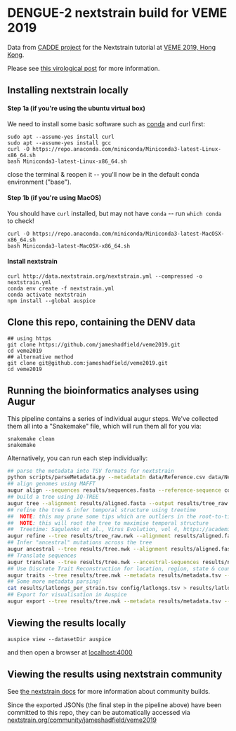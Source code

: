 # DENGUE-2 nextstrain build for VEME 2019

Data from [CADDE project](https://twitter.com/CaddeProject) for the Nextstrain tutorial at [VEME 2019, Hong Kong](https://rega.kuleuven.be/cev/veme-workshop/2019).

Please see [this virological post](http://virological.org/t/genomic-monitoring-of-dengue-virus-serotype-2-in-brazil-2019/312) for more information.


## Installing nextstrain locally

#### Step 1a (if you're using the ubuntu virtual box)
We need to install some basic software such as [conda](https://docs.conda.io/en/latest/miniconda.html) and curl first:
```
sudo apt --assume-yes install curl
sudo apt --assume-yes install gcc
curl -O https://repo.anaconda.com/miniconda/Miniconda3-latest-Linux-x86_64.sh
bash Miniconda3-latest-Linux-x86_64.sh
```
close the terminal & reopen it -- you'll now be in the default conda environment ("base").

#### Step 1b (if you're using MacOS)
You should have `curl` installed, but may not have `conda` -- run `which conda` to check!
```
curl -O https://repo.anaconda.com/miniconda/Miniconda3-latest-MacOSX-x86_64.sh
bash Miniconda3-latest-MacOSX-x86_64.sh
```


#### Install nextstrain
```
curl http://data.nextstrain.org/nextstrain.yml --compressed -o nextstrain.yml
conda env create -f nextstrain.yml
conda activate nextstrain
npm install --global auspice
```

## Clone this repo, containing the DENV data
```
## using https
git clone https://github.com/jameshadfield/veme2019.git
cd veme2019
## alternative method
git clone git@github.com:jameshadfield/veme2019.git
cd veme2019
```


## Running the bioinformatics analyses using Augur
This pipeline contains a series of individual augur steps.
We've collected them all into a "Snakemake" file, which will run them all for you via:

```
snakemake clean
snakemake
```

Alternatively, you can run each step individually:

```bash
## parse the metadata into TSV formats for nextstrain
python scripts/parseMetadata.py --metadataIn data/Reference.csv data/NewSequences.csv --metadataOut results/metadata.tsv --latlongs results/latlongs_per_strain.tsv --sequencesIn data/Reference.fas data/NewSequences.fas --sequencesOut results/sequences.fasta
## align genomes using MAFFT
augur align --sequences results/sequences.fasta --reference-sequence config/KF955363.gb --output results/aligned.fasta --fill-gaps --remove-reference
## build a tree using IQ-TREE
augur tree --alignment results/aligned.fasta --output results/tree_raw.nwk
## refine the tree & infer temporal structure using treetime
##  NOTE: this may prune some tips which are outliers in the root-to-tip plot
##  NOTE: this will root the tree to maximise temporal structure
##  Treetime: Sagulenko et al., Virus Evolution, vol 4, https://academic.oup.com/ve/article/4/1/vex042/4794731
augur refine --tree results/tree_raw.nwk --alignment results/aligned.fasta --metadata results/metadata.tsv --output-tree results/tree.nwk --output-node-data results/branch_lengths.json --timetree --coalescent opt --date-confidence --date-inference marginal --clock-filter-iqd 4 --root best
## Infer "ancestral" mutations across the tree
augur ancestral --tree results/tree.nwk --alignment results/aligned.fasta --output results/nt_muts.json --inference joint
## Translate sequences
augur translate --tree results/tree.nwk --ancestral-sequences results/nt_muts.json --reference-sequence config/KF955363.gb --output results/aa_muts.json   
## Use Discrete Trait Reconstruction for location, region, state & country
augur traits --tree results/tree.nwk --metadata results/metadata.tsv --output results/traits.json --columns location region state country --confidence
## Some more metadata parsing!
cat results/latlongs_per_strain.tsv config/latlongs.tsv > results/latlongs.tsv
## Export for visualisation in Auspice
augur export --tree results/tree.nwk --metadata results/metadata.tsv --node-data results/branch_lengths.json results/traits.json results/nt_muts.json results/aa_muts.json config/genome_annotation_file.json --lat-longs results/latlongs.tsv --auspice-config config/auspice_config.json --output-tree auspice/DENV2_tree.json --output-meta auspice/DENV2_meta.json --colors config/colors.tsv
```


## Viewing the results locally
```
auspice view --datasetDir auspice
```
and then open a browser at [localhost:4000](http://localhost:4000)


## Viewing the results using nextstrain community

See [the nextstrain docs](https://nextstrain.org/docs/contributing/community-builds) for more information about community builds.


Since the exported JSONs (the final step in the pipeline above) have been committed to this repo, they can be automatically accessed via [nextstrain.org/community/jameshadfield/veme2019](https://nextstrain.org/community/jameshadfield/veme2019)



